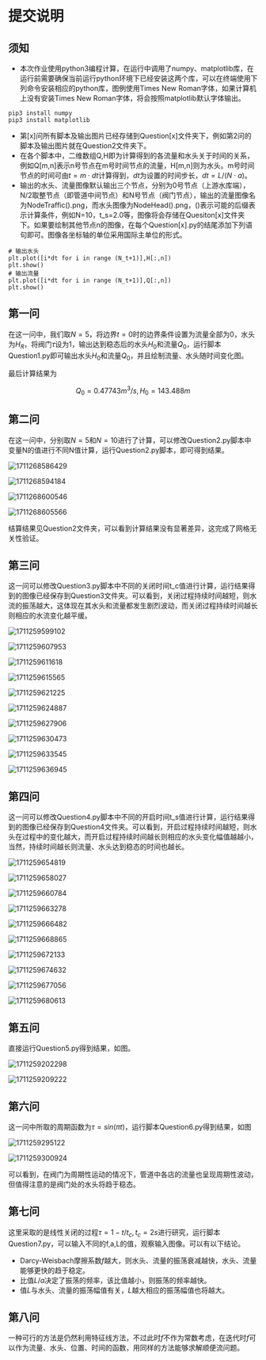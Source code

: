 # 提交说明

## 须知

* 本次作业使用python3编程计算，在运行中调用了numpy、matplotlib库，在运行前需要确保当前运行python环境下已经安装这两个库，可以在终端使用下列命令安装相应的python库，图例使用Times New Roman字体，如果计算机上没有安装Times New Roman字体，将会按照matplotlib默认字体输出。

```
pip3 install numpy
pip3 install matplotlib
```

* 第[x]问所有脚本及输出图片已经存储到Question[x]文件夹下，例如第2问的脚本及输出图片就在Question2文件夹下。
* 在各个脚本中，二维数组Q,H即为计算得到的各流量和水头关于时间的关系，例如Q[m,n]表示n号节点在m号时间节点的流量，H[m,n]则为水头。m号时间节点的时间可由$t=m\cdot dt$计算得到，$dt$为设置的时间步长，$dt=L/(N\cdot a)$。
* 输出的水头、流量图像默认输出三个节点，分别为0号节点（上游水库端），N/2取整节点（即管道中间节点）和N号节点（阀门节点），输出的流量图像名为NodeTraffic().png，而水头图像为NodeHead().png，()表示可能的后缀表示计算条件，例如N=10，t_s=2.0等，图像将会存储在Quesiton[x]文件夹下。如果要绘制其他节点n的图像，在每个Question[x].py的结尾添加下列语句即可。图像各坐标轴的单位采用国际主单位的形式。

```
# 输出水头
plt.plot([i*dt for i in range (N_t+1)],H[:,n])
plt.show()
# 输出流量
plt.plot([i*dt for i in range (N_t+1)],Q[:,n])
plt.show()
```

## 第一问

在这一问中，我们取$N=5$，将边界$t = 0$时的边界条件设置为流量全部为$0$，水头为$H_R$，将阀门$\tau$设为$1$，输出达到稳态后的水头$H_0$和流量$Q_0$，运行脚本Question1.py即可输出水头$H_0$和流量$Q_0$，并且绘制流量、水头随时间变化图。

最后计算结果为

$$
Q_0=0.47743 m^3/s,H_0=143.488m
$$

## 第二问

在这一问中，分别取$N=5$和$N=10$进行了计算，可以修改Question2.py脚本中变量N的值进行不同N值计算，运行Question2.py脚本，即可得到结果。

![1711268586429](image/README/1711268586429.png)

![1711268594184](image/README/1711268594184.png)

![1711268600546](image/README/1711268600546.png)

![1711268605566](image/README/1711268605566.png)

结算结果见Question2文件夹，可以看到计算结果没有显著差异，这完成了网格无关性验证。

## 第三问

这一问可以修改Question3.py脚本中不同的关闭时间t_c值进行计算，运行结果得到的图像已经保存到Question3文件夹。可以看到，关闭过程持续时间越短，则水流的振荡越大，这体现在其水头和流量都发生剧烈波动，而关闭过程持续时间越长则相应的水流变化越平缓。

![1711259599102](image/README/1711259599102.png)

![1711259607953](image/README/1711259607953.png)

![1711259611618](image/README/1711259611618.png)

![1711259615565](image/README/1711259615565.png)

![1711259621225](image/README/1711259621225.png)

![1711259624887](image/README/1711259624887.png)

![1711259627906](image/README/1711259627906.png)

![1711259630473](image/README/1711259630473.png)

![1711259633545](image/README/1711259633545.png)

![1711259636945](image/README/1711259636945.png)

## 第四问

这一问可以修改Question4.py脚本中不同的开启时间t_s值进行计算，运行结果得到的图像已经保存到Question4文件夹。可以看到，开启过程持续时间越短，则水头在过程中的变化越大，而开启过程持续时间越长则相应的水头变化幅值越越小，当然，持续时间越长则流量、水头达到稳态的时间也越长。

![1711259654819](image/README/1711259654819.png)

![1711259658027](image/README/1711259658027.png)

![1711259660784](image/README/1711259660784.png)

![1711259663278](image/README/1711259663278.png)

![1711259666482](image/README/1711259666482.png)

![1711259668865](image/README/1711259668865.png)

![1711259672133](image/README/1711259672133.png)

![1711259674632](image/README/1711259674632.png)

![1711259677056](image/README/1711259677056.png)

![1711259680613](image/README/1711259680613.png)

## 第五问

直接运行Question5.py得到结果，如图。

![1711259202298](image/README/1711259202298.png)

![1711259209222](image/README/1711259209222.png)

## 第六问

这一问中所取的周期函数为$\tau = sin (\pi t)$，运行脚本Question6.py得到结果，如图

![1711259295122](image/README/1711259295122.png)

![1711259300924](image/README/1711259300924.png)

可以看到，在阀门为周期性运动的情况下，管道中各店的流量也呈现周期性波动，但值得注意的是阀门处的水头将趋于稳态。

## 第七问

这里采取的是线性关闭的过程$\tau = 1 -t/t_c,t_c = 2s$进行研究，运行脚本Question7.py，可以输入不同的f,a,L的值，观察输入图像。可以有以下结论。

* Darcy-Weisbach摩擦系数$f$越大，则水头、流量的振荡衰减越快，水头、流量能够更快的趋于稳定。
* 比值$L/a$决定了振荡的频率，该比值越小，则振荡的频率越快。
* 值$L$与水头、流量的振荡幅值有关，$L$越大相应的振荡幅值也将越大。

## 第八问

一种可行的方法是仍然利用特征线方法，不过此时$f$不作为常数考虑，在迭代时$f$可以作为流量、水头、位置、时间的函数，用同样的方法能够求解顺便流问题。
